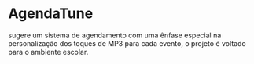 # AgendaTune
sugere um sistema de agendamento com uma ênfase especial na personalização dos toques de MP3 para cada evento, o projeto é voltado para o ambiente escolar.
